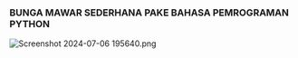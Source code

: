 ### BUNGA MAWAR SEDERHANA PAKE BAHASA PEMROGRAMAN PYTHON


![Screenshot 2024-07-06 195640.png](https://github.com/HersyaDev11/HersyaDev11/assets/145486775/0b336135-185e-4e89-9756-984ed6cf790c)

